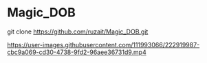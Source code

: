 # Magic_DOB

git clone https://github.com/ruzait/Magic_DOB.git


https://user-images.githubusercontent.com/111993066/222919987-cbc9a069-cd30-4738-9fd2-96aee36731d9.mp4

